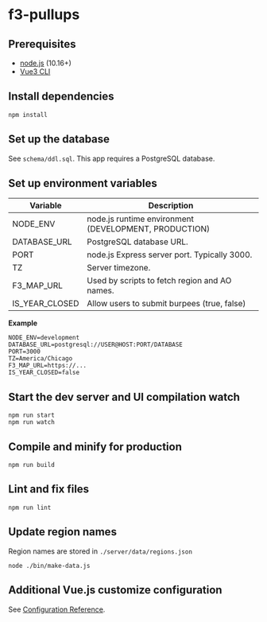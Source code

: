 # f3-pullups

## Prerequisites

- [node.js](https://nodejs.org) (10.16+)
- [Vue3 CLI](https://cli.vuejs.org)

## Install dependencies

```
npm install
```

## Set up the database

See `schema/ddl.sql`. This app requires a PostgreSQL database.

## Set up environment variables

| Variable       | Description                                           |
|----------------|-------------------------------------------------------|
| NODE_ENV       | node.js runtime environment (DEVELOPMENT, PRODUCTION) |
| DATABASE_URL   | PostgreSQL database URL.                              |
| PORT           | node.js Express server port. Typically 3000.          |
| TZ             | Server timezone.                                      |
| F3_MAP_URL     | Used by scripts to fetch region and AO names.         |
| IS_YEAR_CLOSED | Allow users to submit burpees (true, false)           |

**Example**

```
NODE_ENV=development
DATABASE_URL=postgresql://USER@HOST:PORT/DATABASE
PORT=3000
TZ=America/Chicago
F3_MAP_URL=https://...
IS_YEAR_CLOSED=false
```

## Start the dev server and UI compilation watch

```
npm run start
npm run watch
```

## Compile and minify for production

```
npm run build
```

## Lint and fix files

```
npm run lint
```

## Update region names

Region names are stored in `./server/data/regions.json`

```
node ./bin/make-data.js
```

## Additional Vue.js customize configuration

See [Configuration Reference](https://cli.vuejs.org/config/).
